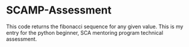 # SCAMP-Assessment
This code returns the fibonacci sequence for any given value. This is my entry for the python beginner, SCA mentoring program technical assessment. 
